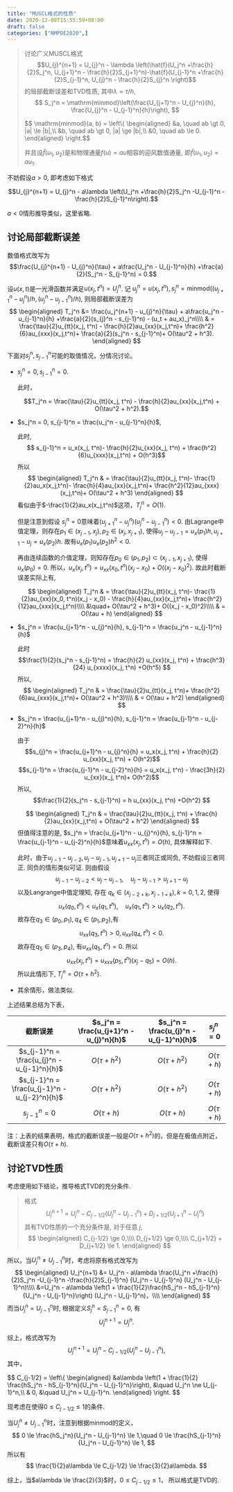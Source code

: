 ```yaml
---
title: "MUSCL格式的性质"
date: 2020-12-08T15:55:59+08:00
draft: false
categories: ["NMPDE2020",]
---
```


> 讨论广义MUSCL格式
> $$U_{j}^{n+1} = U_{j}^n - \lambda \left(\hat{f}(U_j^n +\frac{h}{2}S_j^n, U_{j+1}^n - \frac{h}{2}S_{j+1}^n)-\hat{f}(U_{j-1}^n +\frac{h}{2}S_{j-1}^n, U_{j}^n - \frac{h}{2}S_{j}^n \right)$$
> 的局部截断误差和TVD性质, 其中$\lambda = \tau/h$,
> $$
> S_j^n = \mathrm{minmod}\left(\frac{U_{j+1}^n - U_{j}^n}{h}, \frac{U_{j}^n - U_{j-1}^n}{h}\right),
> $$
> 
> $$
> \mathrm{minmod}(a, b) =
> \left\\{
> \begin{aligned}
>      &a, \quad ab \gt 0, |a| \le |b|,\\\\
>      &b, \quad ab \gt 0, |a| \ge |b|,\\\\
>      &0, \quad ab \le 0.
> \end{aligned}
> \right.$$
> 
> 并且设$\hat{f}(u_1,u_2)$是和物理通量$f(u) = au$相容的迎风数值通量, 即$\hat{f}(u_1, u_2) = au_1$.

不妨假设$a>0$, 即考虑如下格式

$$U_{j}^{n+1} = U_{j}^n - a\lambda \left(U_j^n +\frac{h}{2}S_j^n 
-U_{j-1}^n -\frac{h}{2}S_{j-1}^n\right).$$

$a<0$情形推导类似，这里省略.

## 讨论局部截断误差

数值格式改写为
$$\frac{U_{j}^{n+1} - U_{j}^n}{\tau} + a\frac{U_j^n - U_{j-1}^n}{h}
+\frac{a}{2}(S_j^n - S_{j-1}^n) = 0.$$

设$u(x,t)$是一光滑函数并满足$u(x_j, t^n) = U_j^n$. 记 $u_j^n = u(x_j, t^n), 
s_{j}^n = \mathrm{minmod}((u_{j+1}^n - u_{j}^n)/h, (u_{j}^n-u_{j-1}^n)/h)$,
则局部截断误差为
$$
\begin{aligned}
T_j^n 
&= \frac{u_j^{n+1} - u_{j}^n}{\tau} + a\frac{u_j^n - u_{j-1}^n}{h}
+\frac{a}{2}(s_{j}^n - s_{j-1}^n) - (u_t + au_x)_j^n\\\\
& = 
\frac{\tau}{2}u_{tt}(x_j, t^n) - \frac{h}{2}au_{xx}(x_j,t^n)+ 
\frac{h^2}{6}au_{xxx}(x_j,t^n)+
\frac{a}{2}(s_j^n - s_{j-1}^n)+
O(\tau^2 + h^3).
\end{aligned}
$$

下面对$s_j^n, s_{j-1}^n$可能的取值情况，分情况讨论。

- $s_j^n = 0, s_{j-1}^n = 0$.
  
  此时，
  
  $$T_j^n = \frac{\tau}{2}u_{tt}(x_j, t^n) - \frac{h}{2}au_{xx}(x_j,t^n) + O(\tau^2 + h^2).$$

<!-- *(极值点附近)* -->
- $s_j^n = 0, s_{j-1}^n = \frac{u_j^n - u_{j-1}^n}{h}$, 
  
  此时,
  $$ s_{j-1}^n =  u_x(x_j, t^n)- \frac{h}{2}u_{xx}(x_j, t^n) + \frac{h^2}{6}u_{xxx}(x_j,t^n) + O(h^3)$$
  所以
  $$
  \begin{aligned}
  T_j^n 
  & = 
  \frac{\tau}{2}u_{tt}(x_j, t^n)-
   \frac{1}{2}au_x(x_j,t^n)-
  \frac{h}{4}au_{xx}(x_j,t^n)+
  \frac{h^2}{12}au_{xxx}(x_j,t^n)+
  O(\tau^2 + h^3)
  \end{aligned}
  $$
  看似由于$-\frac{1}{2}au_x(x_j,t^n)$这项，$T^n_j = O(1)$. 
  
  但是注意到假设
  $s_j^n = 0$意味着$(u_{j+1}^n - u_{j}^n)(u_{j}^n - u_{j-1}^n) < 0$.
  由Lagrange中值定理，则存在$p_1 \in (x_{j-1}, x_{j}), p_2 \in (x_{j}, x_{j+1})$,
  使得$u_{j} - u_{j-1} = u_x(p_1)h,\,u_{j+1} - u_{j} = u_x(p_2)h$.
  故有$u_x(p_1)u_x(p_2)h^2 < 0$.

  再由连续函数的介值定理，则知存在$p_0 \in (p_1, p_2) \subset (x_{j-1}, x_{j+1})$, 使得 $u_{x}(p_0) = 0$.
  所以，$u_x(x_j,t^n) =  u_{xx}(x_0, t^n)(x_j - x_0) + O((x_j - x_0)^2)$.
  故此时截断误差实际上有,

  $$
  \begin{aligned}
  T_j^n 
  & = 
  \frac{\tau}{2}u_{tt}(x_j, t^n)-
   \frac{1}{2}au_{xx}(x_0, t^n)(x_j - x_0) -
  \frac{h}{4}au_{xx}(x_j,t^n)+
  \frac{h^2}{12}au_{xxx}(x_j,t^n)\\\\
  &\quad+
  O(\tau^2 + h^3)+
  O((x_j - x_0)^2)\\\\
  & = O(\tau + h)
  \end{aligned}
  $$

<!-- *(差分方向相同)* -->
- $s_j^n = \frac{u_{j+1}^n - u_{j}^n}{h}, s_{j-1}^n = \frac{u_j^n - u_{j-1}^n}{h}$
  
  此时
  $$\frac{1}{2}(s_j^n - s_{j-1}^n) = \frac{h}{2} u_{xx}(x_j, t^n) +
  \frac{h^3}{24} u_{xxxx}(x_j, t^n) +O(h^5)
  $$
  所以,
  $$
  \begin{aligned}
  T_j^n 
  & = 
  \frac{\tau}{2}u_{tt}(x_j, t^n)+
  \frac{h^2}{6}au_{xxx}(x_j,t^n)+
  O(\tau^2 + h^3)\\\\
  & = O(\tau + h^2)
  \end{aligned}
  $$

<!-- *(差分方向不同)* -->
- $s_j^n = \frac{u_{j+1}^n - u_{j}^n}{h}, s_{j-1}^n  = \frac{u_{j-1}^n - u_{j-2}^n}{h}$
  
  由于
  $$s_{j}^n  = \frac{u_{j+1}^n - u_{j}^n}{h} = u_x(x_j, t^n) + \frac{h}{2} u_{xx}(x_j, t^n) + O(h^2)$$
  $$s_{j-1}^n  = \frac{u_{j-1}^n - u_{j-2}^n}{h} = u_x(x_j, t^n) - \frac{3h}{2} u_{xx}(x_j, t^n)+ O(h^2)$$
  所以,
  $$\frac{1}{2}(s_j^n - s_{j-1}^n) = h u_{xx}(x_j, t^n) +O(h^2)
  $$

  $$
  \begin{aligned}
  T_j^n 
  & = \frac{\tau}{2}u_{tt}(x_j, t^n) + \frac{h}{2}au_{xx}(x_j,t^n) +
   O(\tau^2 + h^2)
  \end{aligned}
  $$
  但值得注意的是, $s_j^n = \frac{u_{j+1}^n - u_{j}^n}{h}, s_{j-1}^n  = \frac{u_{j-1}^n - u_{j-2}^n}{h}$意味着$u_{xx}(x_j,t^n) = O(h)$,
  具体解释如下.
  
  此时，由于$u_{j-1}-u_{j-2}, u_{j} - u_{j-1}, u_{j+1} - u_{j}$三者同正或同负,
  不妨假设三者同正. 同负的情形类似可证.
  则由假设
  $$u_{j-1}-u_{j-2}< u_{j} - u_{j-1},\quad u_{j} - u_{j-1} > u_{j+1} - u_{j}$$
  以及Langrange中值定理知, 存在 $q_k \in (x_{j-2+k}, x_{j-1+k}), k=0,1,2$,
  使得
  $$ u_{x}(q_0, t^n)\lt u_x(q_1, t^n),\quad u_{x}(q_1, t^n)\gt u_x(q_2, t^n).$$
  故存在$q_3 \in (p_0, p_1), q_4 \in (p_1, p_2)$,有
  $$u_{xx}(q_3,t^n) >0 , u_{xx}(q_4, t^n)<0.$$
  故存在$q_5 \in (p_3, p_4)$, 有$u_{xx}(q_5, t^n) = 0$. 所以
  $$u_{xx}(x_j, t^n) = u_{xxx}(p_5,t^n)(x_j - q_5) = O(h).$$
  所以此情形下, $T_j^n = O(\tau + h^2)$.

- 其余情形，做法类似.

上述结果总结为下表，

|截断误差| $s_j^n = \frac{u_{j+1}^n - u_{j}^n}{h}$ | $s_j^n = \frac{u_{j}^n - u_{j-1}^n}{h}$ | $s_j^n = 0$ |
|:------:| :------: | :------: | :------: |
|$s_{j-1}^n = \frac{u_{j}^n - u_{j-1}^n}{h}$| $O(\tau + h^2)$ | $O(\tau + h^2)$ | $O(\tau + h)$ |
|$s_{j-1}^n = \frac{u_{j-1}^n - u_{j-2}^n}{h}$| $O(\tau + h^2)$ | $O(\tau + h^2)$ | $O(\tau + h)$ |
|$s_{j-1}^n = 0$| $O(\tau + h)$ | $O(\tau + h)$ | $O(\tau + h)$ |

注：上表的结果表明，格式的截断误差一般是$O(\tau + h^2)$的，但是在极值点附近，截断误差只有$O(\tau + h)$.

## 讨论TVD性质

考虑使用如下结论，推导格式TVD的充分条件.
> 格式
> $$ U_j^{n+1} = U_j^n - C_{j-1/2}(U_j^n - U_{j-1}^n) + D_{j+1/2}(U_{j+1}^n - U_{j}^n)$$
> 具有TVD性质的一个充分条件是, 对于任意 $j$,
> $$
> \begin{aligned}
> C_{j-1/2} \ge 0,\\\\ D_{j+1/2} \ge 0,\\\\ C_{j+1/2} + D_{j+1/2} \le 1.
> \end{aligned}
> $$

所以，当$U_j^n \ne U_{j-1}^n$时，考虑将原有格式改写为
$$
\begin{aligned}
U_j^{n+1} 
&= U_j^n -  a\lambda
\frac{U_j^n +\frac{h}{2}S_j^n 
-U_{j-1}^n -\frac{h}{2}S_{j-1}^n}
{U_j^n - U_{j-1}^n}
(U_j^n - U_{j-1}^n)\\\\
&=U_j^n -  a\lambda
\left(1 + \frac{1}{2}\frac{hS_j^n - hS_{j-1}^n}{U_j^n - U_{j-1}^n}\right)
(U_j^n - U_{j-1}^n)，\\\\
\end{aligned}
$$
而当$U_j^n = U_{j-1}^n$时, 根据定义$S_j^n = S_{j-1}^n = 0$, 有
$$U_j^{n+1} = U_j^{n}.$$

综上，格式改写为
$$
U_j^{n+1} = 
U_j^n -  C_{j-1/2}
(U_j^n - U_{j-1}^n),
$$
其中，

$$
C_{j-1/2} =
\left\\{
\begin{aligned}
&a\lambda
\left(1 + \frac{1}{2} \frac{hS_j^n - hS_{j-1}^n}{U_j^n - U_{j-1}^n}\right),
&\quad U_j^n \ne U_{j-1}^n,\\\\
& 0,
&\quad U_j^n = U_{j-1}^n.
\end{aligned}
\right.
$$

现考虑在使得$0\le C_{j-1/2}\le 1$的条件.

当$U_j^n \ne U_{j-1}^n$时，注意到根据minmod的定义，
$$
0 \le \frac{hS_j^n}{U_j^n - U_{j-1}^n} \le 1,\quad
0 \le \frac{hS_{j-1}^n}{U_j^n - U_{j-1}^n} \le 1,
$$
所以有
$$
\frac{1}{2}a\lambda \le C_{j-1/2} \le \frac{3}{2}a\lambda.
$$

综上，当$a\lambda \le \frac{2}{3}$时，$0\le C_{j-1/2}\le 1$， 所以格式是TVD的.




